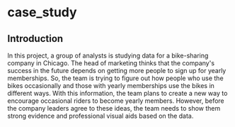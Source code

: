 # case_study
## Introduction
In this project, a group of analysts is studying data for a bike-sharing company in Chicago. The head of marketing thinks that the company's success in the future depends on getting more people to sign up for yearly memberships. So, the team is trying to figure out how people who use the bikes occasionally and those with yearly memberships use the bikes in different ways. With this information, the team plans to create a new way to encourage occasional riders to become yearly members. However, before the company leaders agree to these ideas, the team needs to show them strong evidence and professional visual aids based on the data.
